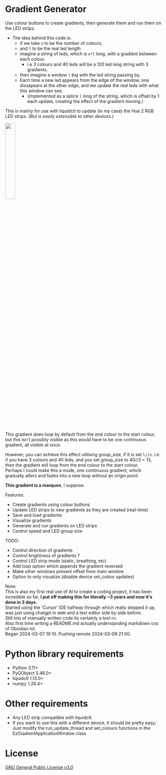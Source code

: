 # Gradient Generator 
Use colour buttons to create gradients, then generate them and run them on the LED strips.
- The idea behind this code is:
  - if we take `n` to be the number of colours,
  - and `l` to be the real led length
  - imagine a string of leds, which is `n*l` long, with a gradient between each colour.
    - i.e 3 colours and 40 leds will be a 120 led long string with 3 gradients.
  - then imagine a window `l` big with the led string passing by.
  - Each time a new led appears from the edge of the window, one dissapears at the other edge, and we update the real leds with what this window can see.
    - (implemented as a splice `l` long of the string, which is offset by 1 each update, creating the effect of the gradient moving.)

This is mainly for use with liquidctl to update (in my case) the Hue 2 RGB LED strips. *(But is easily extensible to other devices.)*

<img src="preview.gif" width="25%"/>
<br><br>
This gradient does loop by default from the end colour to the start colour, but this isn't possibly visible as this would have to be one continuous gradient, all visible at once. 

However, you can achieve this effect utilising group_size, if it is set `l//n`. i.e. if you have 3 colours and 40 leds, and you set group_size to 40//3 = 13, then the gradient will loop from the end colour to the start colour.
<br>Perhaps I could make this a mode, one continuous gradient, which gradually alters and fades into a new loop without an origin point.

**This gradient is a marquee**, I suppose.

Features:
 - Create gradients using colour buttons
 - Update LED strips to new gradients as they are created (real-time)
 - Save and load gradients
 - Visualize gradients
 - Generate and run gradients on LED strips
 - Control speed and LED group size
    
TODO:
 - Control direction of gradients
 - Control brightness of gradients ?
 - Control LED strip mode (static, breathing, etc)
 - Add loop option which appends the gradient reversed
 - Make other windows present offset from main window
 - Option to only visualize (disable device set_colour updates)

Note:
<br>This is also my first real use of AI to create a coding project, it has been incredible so far, **I put off making this for literally ~3 years and now it's done in 3 days**.
<br>Started using the 'Cursor' IDE halfway through which really stepped it up, was just using chatgpt in web and a text editor side by side before.
<br>Still lots of manually written code its certainly a tool rn.
<br>Also first time writing a README.md actually understanding markdown cos of Obsidian lol.
<br>Began 2024-03-07 19:10. Pushing remote 2024-03-09 21:00.
# Python library requirements
- Python 3.11+
- PyGObject 3.46.0+
- liquidctl 1.13.0+
- numpy 1.26.4+
# Other requirements
- Any LED strip compatible with liquidctl. 
 - If you want to use this with a different device, it should be pretty easy; Just modify the run_update_thread and set_colours functions in the EzGradientApplicationWindow class
# License
[GNU General Public License v3.0](LICENSE.txt)
